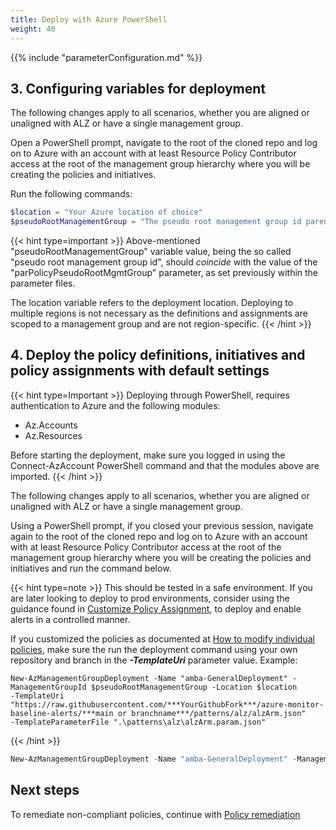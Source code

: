 ```yaml
---
title: Deploy with Azure PowerShell
weight: 40
---
```


{{% include "parameterConfiguration.md" %}}

## 3. Configuring variables for deployment

The following changes apply to all scenarios, whether you are aligned or unaligned with ALZ or have a single management group.

Open a PowerShell prompt, navigate to the root of the cloned repo and log on to Azure with an account with at least Resource Policy Contributor access at the root of the management group hierarchy where you will be creating the policies and initiatives.

Run the following commands:

```powershell
$location = "Your Azure location of choice"
$pseudoRootManagementGroup = "The pseudo root management group id parenting the Platform and Landing Zones management groups"
```

{{< hint type=important >}}
Above-mentioned "pseudoRootManagementGroup" variable value, being the so called "pseudo root management group id", should _coincide_ with the value of the "parPolicyPseudoRootMgmtGroup" parameter, as set previously within the parameter files.

The location variable refers to the deployment location. Deploying to multiple regions is not necessary as the definitions and assignments are scoped to a management group and are not region-specific.
{{< /hint >}}

## 4. Deploy the policy definitions, initiatives and policy assignments with default settings

{{< hint type=Important >}}
Deploying through PowerShell, requires authentication to Azure and the following modules:

- Az.Accounts
- Az.Resources

Before starting the deployment, make sure you logged in using the Connect-AzAccount PowerShell command and that the modules above are imported.
{{< /hint >}}

The following changes apply to all scenarios, whether you are aligned or unaligned with ALZ or have a single management group.

Using a PowerShell prompt, if you closed your previous session, navigate again to the root of the cloned repo and log on to Azure with an account with at least Resource Policy Contributor access at the root of the management group hierarchy where you will be creating the policies and initiatives and run the command below.

{{< hint type=note >}}
This should be tested in a safe environment. If you are later looking to deploy to prod environments, consider using the guidance found in [Customize Policy Assignment](../Customize-Policy-Assignment), to deploy and enable alerts in a controlled manner.

If you customized the policies as documented at [How to modify individual policies](./Introduction-to-deploying-the-ALZ-Pattern.md#how-to-modify-individual-policies), make sure the run the deployment command using your own repository and branch in the _***-TemplateUri***_ parameter value. Example:

    New-AzManagementGroupDeployment -Name "amba-GeneralDeployment" -ManagementGroupId $pseudoRootManagementGroup -Location $location
    -TemplateUri "https://raw.githubusercontent.com/***YourGithubFork***/azure-monitor-baseline-alerts/***main or branchname***/patterns/alz/alzArm.json"
    -TemplateParameterFile ".\patterns\alz\alzArm.param.json"
{{< /hint >}}

```powershell
New-AzManagementGroupDeployment -Name "amba-GeneralDeployment" -ManagementGroupId $pseudoRootManagementGroup -Location $location -TemplateUri "https://raw.githubusercontent.com/Azure/azure-monitor-baseline-alerts/2024-11-01/patterns/alz/alzArm.json" -TemplateParameterFile ".\patterns\alz\alzArm.param.json"
```

## Next steps

To remediate non-compliant policies, continue with [Policy remediation](../Remediate-Policies)
